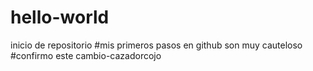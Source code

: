 # hello-world
inicio de repositorio
#mis primeros pasos en github son muy cauteloso
#confirmo este cambio-cazadorcojo
